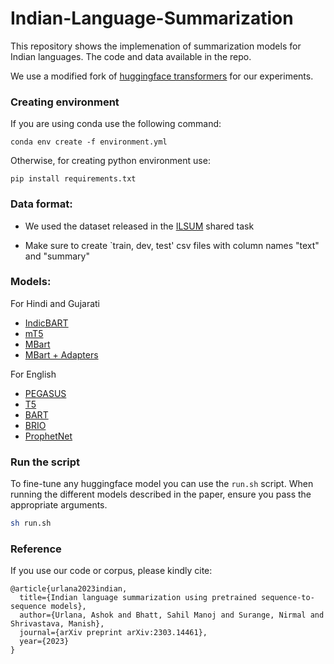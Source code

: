 # Indian-Language-Summarization
This repository shows the implemenation of summarization models for Indian languages. The code and data available in the repo.

We use a modified fork of [huggingface transformers](https://github.com/huggingface/transformers) for our experiments.

### Creating environment
If you are using conda use the following command: 

```
conda env create -f environment.yml
```
Otherwise, for creating python environment use:

```
pip install requirements.txt
```

### Data format:

* We used the dataset released in the [ILSUM](https://ilsum.github.io/ilsum/2022/dataset.html) shared task

* Make sure to create `train, dev, test' csv files with column names "text" and "summary"

### Models:
For Hindi and Gujarati

* [IndicBART](https://huggingface.co/ai4bharat/IndicBART)
* [mT5](https://huggingface.co/google/mt5-base)
* [MBart](https://huggingface.co/facebook/mbart-large-50)
* [MBart + Adapters](https://docs.adapterhub.ml/classes/models/mbart.html)

For English

* [PEGASUS](https://huggingface.co/google/pegasus-large?text=The+tower+is+324+metres+%281%2C063+ft%29+tall%2C+about+the+same+height+as+an+81-storey+building%2C+and+the+tallest+structure+in+Paris.+Its+base+is+square%2C+measuring+125+metres+%28410+ft%29+on+each+side.+During+its+construction%2C+the+Eiffel+Tower+surpassed+the+Washington+Monument+to+become+the+tallest+man-made+structure+in+the+world%2C+a+title+it+held+for+41+years+until+the+Chrysler+Building+in+New+York+City+was+finished+in+1930.+It+was+the+first+structure+to+reach+a+height+of+300+metres.+Due+to+the+addition+of+a+broadcasting+aerial+at+the+top+of+the+tower+in+1957%2C+it+is+now+taller+than+the+Chrysler+Building+by+5.2+metres+%2817+ft%29.+Excluding+transmitters%2C+the+Eiffel+Tower+is+the+second+tallest+free-standing+structure+in+France+after+the+Millau+Viaduct.)
* [T5](https://huggingface.co/t5-large?text=My+name+is+Wolfgang+and+I+live+in+Berlin)
* [BART](https://huggingface.co/facebook/bart-large)
* [BRIO](https://huggingface.co/Yale-LILY/brio-cnndm-uncased)
* [ProphetNet](https://huggingface.co/microsoft/prophetnet-large-uncased)

### Run the script

To fine-tune any huggingface model you can use the `run.sh` script. When running the different models described in the paper, ensure you pass the appropriate arguments.

```sh
sh run.sh
```
### Reference
If you use our code or corpus, please kindly cite:

```
@article{urlana2023indian,
  title={Indian language summarization using pretrained sequence-to-sequence models},
  author={Urlana, Ashok and Bhatt, Sahil Manoj and Surange, Nirmal and Shrivastava, Manish},
  journal={arXiv preprint arXiv:2303.14461},
  year={2023}
}
```

